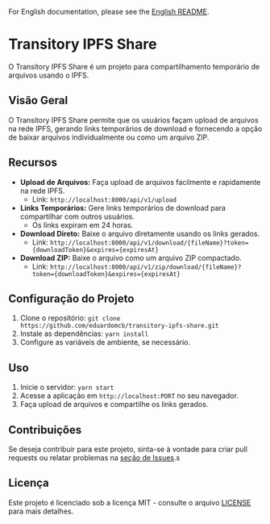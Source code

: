For English documentation, please see the [English README](../README.md).

# Transitory IPFS Share

O Transitory IPFS Share é um projeto para compartilhamento temporário de arquivos usando o IPFS.

## Visão Geral

O Transitory IPFS Share permite que os usuários façam upload de arquivos na rede IPFS, gerando links temporários de download e fornecendo a opção de baixar arquivos individualmente ou como um arquivo ZIP.

## Recursos

- **Upload de Arquivos:** Faça upload de arquivos facilmente e rapidamente na rede IPFS.
  - Link: `http://localhost:8000/api/v1/upload`
- **Links Temporários:** Gere links temporários de download para compartilhar com outros usuários.
  - Os links expiram em 24 horas.
- **Download Direto:** Baixe o arquivo diretamente usando os links gerados.
  - Link: `http://localhost:8000/api/v1/download/{fileName}?token={downloadToken}&expires={expiresAt}`
- **Download ZIP:** Baixe o arquivo como um arquivo ZIP compactado.
  - Link: `http://localhost:8000/api/v1/zip/download/{fileName}?token={downloadToken}&expires={expiresAt}`

## Configuração do Projeto

1. Clone o repositório: `git clone https://github.com/eduardomcb/transitory-ipfs-share.git`
2. Instale as dependências: `yarn install`
3. Configure as variáveis de ambiente, se necessário.

## Uso

1. Inicie o servidor: `yarn start`
2. Acesse a aplicação em `http://localhost:PORT` no seu navegador.
3. Faça upload de arquivos e compartilhe os links gerados.

## Contribuições

Se deseja contribuir para este projeto, sinta-se à vontade para criar pull requests ou relatar problemas na [seção de Issues](https://github.com/eduardomcb/transitory-ipfs-share/issues).s

## Licença

Este projeto é licenciado sob a licença MIT - consulte o arquivo [LICENSE](../LICENSE) para mais detalhes.

